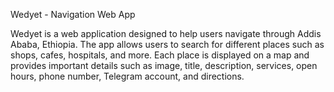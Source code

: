 Wedyet - Navigation Web App

Wedyet is a web application designed to help users navigate through Addis Ababa, Ethiopia. 
The app allows users to search for different places such as shops, cafes, hospitals, and more.
Each place is displayed on a map and provides important details such as image, title, description,
services, open hours, phone number, Telegram account, and directions.
